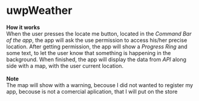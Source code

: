 # uwpWeather 

**How it works**<br/>
When the user presses the locate me button, located in the *Command Bar of the app*, the app will ask the use permission to access his/her precise location.
After getting permission, the app will show a *Progress Ring* and some text, to let the user know that something is happening in the background. 
When finished, the app will display the data from *API* along side with a map, with the user current location.<br/>
<br/>
**Note**<br/>
The map will show with a warning, becouse I did not wanted to register my app, becouse is not a comercial aplication, that I will put on the store
